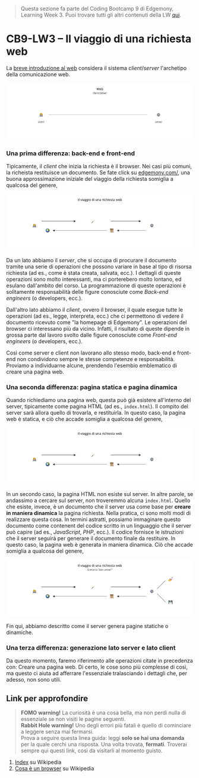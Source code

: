> Questa sezione fa parte del Coding Bootcamp 9 di Edgemony, Learning Week 3. Puoi trovare tutti gli altri contenuti della LW [qui](../lw_03/README.md).

# CB9-LW3 – Il viaggio di una richiesta web

La [breve introduzione al web](./breve-introduzione-al-web.md) considera il sistema _client_/_server_ l'archetipo della comunicazione web.

![](../images/lw_03-the-web-client-server.jpg)

### Una prima differenza: back-end e front-end

Tipicamente, il _client_ che inizia la richiesta è il browser. Nei casi più comuni, la richeista restituisce un documento. Se fate click su <a href="https://edgemony.com/" target="_blank">edgemony.com/</a>, una buona approssimazione iniziale del viaggio della richiesta somiglia a qualcosa del genere,

![](../images/lw_03-request-journey-be.jpg)

Da un lato abbiamo il _server_, che si occupa di procurare il documento tramite una serie di operazioni che possono variare in base al tipo di risorsa richiesta (ad es., come è stata creata, salvata, ecc.). I dettagli di queste operazioni sono molto interessanti, ma ci porterebero molto lontano, ed esulano dall'ambito del corso. La programmazione di queste operazioni è solitamente responsabilità delle figure conosciute come _Back-end engineers_ (o developers, ecc.).

Dall'altro lato abbiamo il _client_, ovvero il browser, il quale esegue tutte le operazioni (ad es., legge, interpreta, ecc.) che ci permettono di vedere il documento ricevuto come "la homepage di Edgemony". Le operazioni del browser ci interessano più da vicino. Infatti, il risultato di queste dipende in grossa parte dal lavoro svolto dalle figure conosciute come _Front-end engineers_ (o developers, ecc.).

Così come server e client non lavorano allo stesso modo, back-end e front-end non condividono sempre le stesse competenze e responsabilità. Proviamo a individuarne alcune, prendendo l'esembio emblematico di creare una pagina web.

### Una seconda differenza: pagina statica e pagina dinamica

Quando richiediamo una pagina web, questa può già esistere all'interno del server, tipicamente come pagina HTML (ad es., `index.html`). Il compito del server sarà allora quello di trovarla, e restituirla. In questo caso, la pagina web è statica, e ciò che accade somiglia a qualcosa del genere,

![](../images/lw_03-request-journey-be.jpg)

In un secondo caso, la pagina HTML non esiste sul server. In altre parole, se andassimo a cercare sul server, non troveremmo alcuna `index.html`. Quello che esiste, invece, è un documento che il server usa come base per **creare in maniera dinamica** la pagina richiesta. Nella pratica, ci sono molti modi di realizzare questa cosa. In termini astratti, possiamo immaginare questo documento come contenent del codice scritto in un linguaggio che il server può capire (ad es., _JavaScript_, _PHP_, ecc.). Il codice fornisce le istruzioni che il server seguirà per generare il documento finale da restituire. In questo caso, la pagina web è generata in maniera dinamica. Ciò che accade somiglia a qualcosa del genere,

![](../images/lw_03-request-journey-be-ii.jpg)

Fin qui, abbiamo descritto come il server genera pagine statiche o dinamiche.

### Una terza differenza: generazione lato server e lato client

Da questo momento, faremo riferimento alle operazioni citate in precedenza con: Creare una pagina web. Di certo, le cose sono più complesse di così, ma questo ci aiuta ad afferrare l'essenziale tralasciando i dettagli che, per adesso, non sono utili.

## Link per approfondire

> **FOMO warning!** La curiosità è una cosa bella, ma non perdi nulla di essenziale se non visiti le pagine seguenti. <br /> **Rabbit Hole warning!**
> Uno degli errori più fatali è quello di cominciare a leggere senza mai fermarsi. <br /> Prova a seguire questa linea guida:
> leggi **solo se hai una domanda** per la quale cerchi una risposta. Una volta trovata, **fermati**.
> Troverai sempre qui questi link, così da visitarli al momento guisto.

1. [Index](<https://it.wikipedia.org/wiki/Index_(informatica)>) su Wikipedia
1. [Cosa è un browser](https://it.wikipedia.org/wiki/Browser) su Wikipedia

